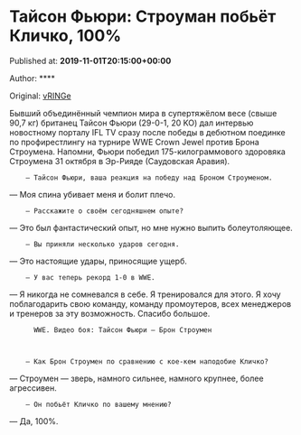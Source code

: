 
# Тайсон Фьюри: Строуман побьёт Кличко, 100%

Published at: **2019-11-01T20:15:00+00:00**

Author: ****

Original: [vRINGe](https://vringe.com/news/129094-tayson-fyuri-strouman-pobyet-klichko-100.htm)

Бывший объединённый чемпион мира в супертяжёлом весе (свыше 90,7 кг) британец Тайсон Фьюри (29-0-1, 20 KO) дал интервью новостному порталу IFL TV сразу после победы в дебютном поединке по профирестлингу на турнире WWE Crown Jewel против Брона Строумена.
Напомни, Фьюри победил 175-килограммового здоровяка Строумена 31 октября в Эр-Рияде (Саудовская Аравия).

        — Тайсон Фьюри, ваша реакция на победу над Броном Строуменом.
      
— Моя спина убивает меня и болит плечо.

        — Расскажите о своём сегодняшнем опыте?
      
— Это был фантастический опыт, но мне нужно выпить болеутоляющее.

        — Вы приняли несколько ударов сегодня.
      
— Это настоящие удары, приносящие ущерб.

        — У вас теперь рекорд 1-0 в WWE.
      
— Я никогда не сомневался в себе. Я тренировался для этого. Я хочу поблагодарить свою команду, команду промоутеров, всех менеджеров и тренеров за эту возможность. Спасибо большое.

        
          WWE. Видео боя: Тайсон Фьюри — Брон Строумен
        
      

        — Как Брон Строумен по сравнению с кое-кем наподобие Кличко?
      
— Строумен — зверь, намного сильнее, намного крупнее, более агрессивен.

        — Он побьёт Кличко по вашему мнению?
      
— Да, 100%.
